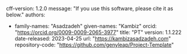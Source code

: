 cff-version: 1.2.0
message: "If you use this software, please cite it as below."
authors:
- family-names: "Asadzadeh"
  given-names: "Kambiz"
  orcid: "https://orcid.org/0009-0009-2065-3977"
title: "PT"
version: 1.1.222
date-released: 2023-04-25
url: "https://kambizasadzadeh.com"
repository-code: "https://github.com/genyleap/Project-Template"
